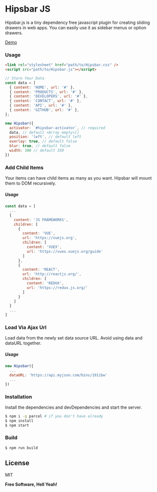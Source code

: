 

# Hipsbar JS

Hipsbar.js is a tiny dependency free javascript plugin for creating sliding drawers in web apps. You can easily use it as sidebar menus or option drawers.

[Demo](https://hamittokay.github.io/hipsbarjs)

### Usage
```html
<link rel="stylesheet" href="path/to/Hipsbar.css" />
<script src="path/to/Hipsbar.js"></script>
```

```javascript
// Store Your Data
const data = [
  { content: 'HOME', url: '#' },
  { content: 'PRODUCTS', url: '#' },
  { content: 'DEVELOPERS', url: '#' },
  { content: 'CONTACT', url: '#' },
  { content: 'API', url: '#' },
  { content: 'GITHUB', url: '#' },
];

new Hipsbar({
  activator: `#hipsbar-activator`, // required
  data, // default <Array empty>[]
  position: 'left', // default left
  overlay: true, // default false
  blur: true, // default false
  width: 300 // default 350
})
```

### Add Child Items
Your items can have child items as many as you want. Hipsbar will mount them to DOM recursively.
##### Usage
```javascript
const data = [
  ...
  {
    content: 'JS FRAMEWORKS',
    children: [
      {
        content: 'VUE',
        url: 'https://vuejs.org',
        children: [
          content: 'VUEX',
          url: 'https://vuex.vuejs.org/guide'
        ]
      },
      {
        content: 'REACT',
        url: 'http://reactjs.org/',
        children: [
          content: 'REDUX',
          url: 'https://redux.js.org/'
        ]
      }
    ]
  }
  ...
]
```
### Load Via Ajax Url
Load data from the newly set data source URL.
Avoid using data and dataURL together.
##### Usage
```javascript
new Hipsbar({
  ...
  dataURL: 'https://api.myjson.com/bins/191ibw'
  ...
})
```
### Installation
Install the dependencies and devDependencies and start the server.
```sh
$ npm i -g parcel # if you don't have already
$ npm install
$ npm start
```
### Build
```sh
$ npm run build
```
License
----

MIT

**Free Software, Hell Yeah!**

